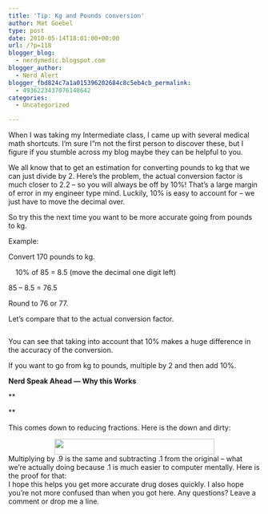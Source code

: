 ```yaml
---
title: 'Tip: Kg and Pounds conversion'
author: Mat Goebel
type: post
date: 2010-05-14T18:01:00+00:00
url: /?p=118
blogger_blog:
  - nerdymedic.blogspot.com
blogger_author:
  - Nerd_Alert
blogger_fbd824c7a1a015396202684c8c5eb4cb_permalink:
  - 4936223437076148642
categories:
  - Uncategorized

---
```

When I was taking my Intermediate class, I came up with several medical math shortcuts. I&#8217;m sure I&#8221;m not the first person to discover these, but I figure if you stumble across my blog maybe they can be helpful to you.

We all know that to get an estimation for converting pounds to kg that we can just divide by 2. Here&#8217;s the problem, the actual conversion factor is much closer to 2.2 &#8211; so you will always be off by 10%! That&#8217;s a large margin of error in my engineer type mind. Luckily, 10% is easy to account for &#8211; we just have to move the decimal over.

So try this the next time you want to be more accurate going from pounds to kg.

Example:
  
Convert 170 pounds to kg.

<div class="separator" style="clear:both;text-align:center;">
  <a style="clear:left;float:left;margin-bottom:1em;margin-right:1em;" href="http://www.sitmo.com/gg/latex/latex2png.2.php?z=100&eq=\frac{170}{2}%3D85"><img src="http://www.sitmo.com/gg/latex/latex2png.2.php?z=100&eq=\frac{170}{2}%3D85" alt="" border="0" /></a>
</div>

10% of 85 = 8.5 (move the decimal one digit left)
  
85 &#8211; 8.5 = 76.5
  
Round to 76 or 77.

Let&#8217;s compare that to the actual conversion factor.

<div class="separator" style="clear:both;text-align:center;">
  <a style="clear:left;float:left;margin-bottom:1em;margin-right:1em;" href="http://www.sitmo.com/gg/latex/latex2png.2.php?z=100&eq=\frac{170}{2.2}%20%3D%2077.27"><img src="http://www.sitmo.com/gg/latex/latex2png.2.php?z=100&eq=\frac{170}{2.2}%20%3D%2077.27" alt="" border="0" /></a>
</div>

You can see that taking into account that 10% makes a huge difference in the accuracy of the conversion.

If you want to go from kg to pounds, multiple by 2 and then add 10%.

**Nerd Speak Ahead &#8212; Why this Works**
  
**
  
** 
  
This comes down to reducing fractions. Here is the down and dirty:

<div class="separator" style="clear:both;text-align:center;">
  <a style="margin-left:1em;margin-right:1em;" href="http://www.sitmo.com/gg/latex/latex2png.2.php?z=100&eq=\frac{pounds}{2.2}%3D\frac{pounds}{1.1*2}%3D\frac{pounds}{2}*\frac{1}{1.1}\approx\frac{pounds}{2}*0.9"><img src="http://www.sitmo.com/gg/latex/latex2png.2.php?z=100&eq=\frac{pounds}{2.2}%3D\frac{pounds}{1.1*2}%3D\frac{pounds}{2}*\frac{1}{1.1}\approx\frac{pounds}{2}*0.9" alt="" width="320" height="31" border="0" /></a>
</div>

<div class="separator" style="clear:both;text-align:left;">
  Multiplying by .9 is the same and subtracting .1 from the original &#8211; what we&#8217;re actually doing because .1 is much easier to computer mentally. Here is the proof for that:
</div>

<div class="separator" style="clear:both;text-align:center;">
  <a style="margin-left:1em;margin-right:1em;" href="http://www.sitmo.com/gg/latex/latex2png.2.php?z=100&eq=(.9)*x%3D(1-0.1)*x%3Dx-(0.1)*x"><img src="http://www.sitmo.com/gg/latex/latex2png.2.php?z=100&eq=(.9)*x%3D(1-0.1)*x%3Dx-(0.1)*x" alt="" border="0" /></a>
</div>

<div class="separator" style="clear:both;text-align:left;">
  I hope this helps you get more accurate drug doses quickly. I also hope you&#8217;re not more confused than when you got here. Any questions? Leave a comment or drop me a line.
</div>

<div class="blogger-post-footer">
  <img alt="" width="1" height="1" />
</div>
